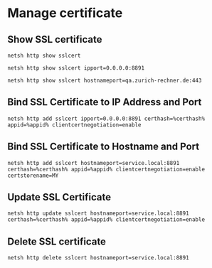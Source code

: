 # Manage certificate

## Show SSL certificate

```console
netsh http show sslcert

netsh http show sslcert ipport=0.0.0.0:8891

netsh http show sslcert hostnameport=qa.zurich-rechner.de:443
```

## Bind SSL Certificate to IP Address and Port

```console
netsh http add sslcert ipport=0.0.0.0:8891 certhash=%certhash% appid=%appid% clientcertnegotiation=enable
```

## Bind SSL Certificate to Hostname and Port

```console
netsh http add sslcert hostnameport=service.local:8891 certhash=%certhash% appid=%appid% clientcertnegotiation=enable certstorename=MY
```

## Update SSL Certificate

```console
netsh http update sslcert hostnameport=service.local:8891 certhash=%certhash% appid=%appid% clientcertnegotiation=enable
```

## Delete SSL certificate

```console
netsh http delete sslcert hostnameport=service.local:8891
```
